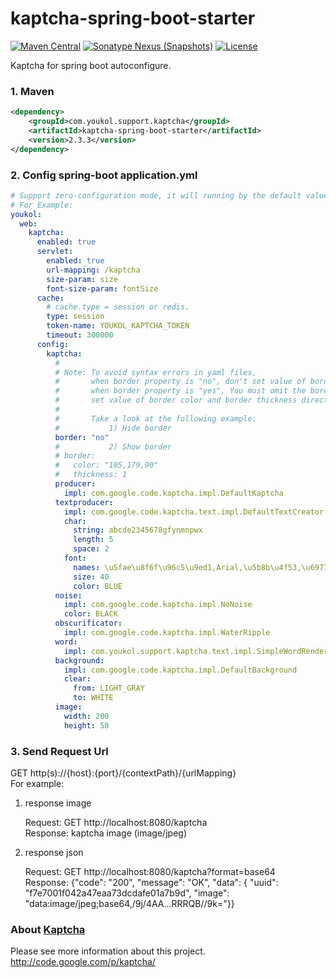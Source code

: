 # kaptcha-spring-boot-starter

[![Maven Central](https://maven-badges.herokuapp.com/maven-central/com.youkol.support.kaptcha/kaptcha-spring-boot-starter/badge.svg)](https://maven-badges.herokuapp.com/maven-central/com.youkol.support.kaptcha/kaptcha-spring-boot-starter)
[![Sonatype Nexus (Snapshots)](https://img.shields.io/nexus/s/com.youkol.support.kaptcha/kaptcha-spring-boot-starter?server=https%3A%2F%2Foss.sonatype.org)](https://oss.sonatype.org/content/repositories/snapshots/com/youkol/support/kaptcha/kaptcha-spring-boot-starter/)
[![License](https://img.shields.io/badge/license-apache-brightgreen)](http://www.apache.org/licenses/LICENSE-2.0.html)

Kaptcha for spring boot autoconfigure.

### 1. Maven
```xml
<dependency>
    <groupId>com.youkol.support.kaptcha</groupId>
    <artifactId>kaptcha-spring-boot-starter</artifactId>
    <version>2.3.3</version>
</dependency>
```

### 2. Config spring-boot application.yml 
```yaml
# Support zero-configuration mode, it will running by the default value.
# For Example:
youkol:
  web:
    kaptcha:
      enabled: true
      servlet:
        enabled: true
        url-mapping: /kaptcha
        size-param: size
        font-size-param: fontSize
      cache:
        # cache.type = session or redis.
        type: session
        token-name: YOUKOL_KAPTCHA_TOKEN
        timeout: 300000
      config:
        kaptcha:
          #
          # Note: To avoid syntax errors in yaml files,
          #       when border property is "no", don't set value of border color and border thickness.
          #       when border property is "yes", You must omit the border property setting and
          #       set value of border color and border thickness directly.
          #
          #       Take a look at the following example:
          #           1) Hide border
          border: "no"
          #           2) Show border
          # border:
          #   color: "105,179,90"
          #   thickness: 1
          producer:
            impl: com.google.code.kaptcha.impl.DefaultKaptcha
          textproducer:
            impl: com.google.code.kaptcha.text.impl.DefaultTextCreator
            char:
              string: abcde2345678gfynmnpwx
              length: 5
              space: 2
            font:
              names: \u5fae\u8f6f\u96c5\u9ed1,Arial,\u5b8b\u4f53,\u6977\u4f53
              size: 40
              color: BLUE
          noise:
            impl: com.google.code.kaptcha.impl.NoNoise
            color: BLACK
          obscurificator:
            impl: com.google.code.kaptcha.impl.WaterRipple
          word:
            impl: com.youkol.support.kaptcha.text.impl.SimpleWordRenderer
          background:
            impl: com.google.code.kaptcha.impl.DefaultBackground
            clear:
              from: LIGHT_GRAY
              to: WHITE
          image:
            width: 200
            height: 50
```

### 3. Send Request Url
GET http(s)://{host}:{port}/{contextPath}/{urlMapping}   
For example:   
1. response image    

    Request: GET http://localhost:8080/kaptcha   
    Response: kaptcha image (image/jpeg)


2. response json    

    Request: GET http://localhost:8080/kaptcha?format=base64    
    Response: {"code": "200", "message": "OK", "data": { "uuid": "f7e7001f042a47eaa73dcdafe01a7b9d", "image": "data:image/jpeg;base64,/9j/4AA...RRRQB//9k="}}    


### About [Kaptcha](https://github.com/youkol/kaptcha)   

Please see more information about this project.  
http://code.google.com/p/kaptcha/  

